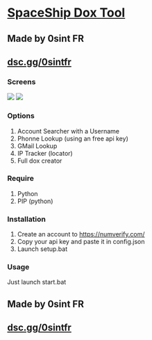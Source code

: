 # <a href="http://spaceship.125mb.com/">SpaceShip Dox Tool</a>
## Made by 0sint FR
## <a href="https://dsc.gg/0sintfr">dsc.gg/0sintfr</a>

### Screens

<img src="https://media.discordapp.net/attachments/1013883485687136336/1035931489457688616/unknown.png"></img>
<img src="https://media.discordapp.net/attachments/1013883485687136336/1035931756441911327/unknown.png"></img>

### Options

1. Account Searcher with a Username
2. Phonne Lookup (using an free api key)
3. GMail Lookup
4. IP Tracker (locator)
5. Full dox creator

### Require

1. Python
2. PIP (python)

### Installation

1. Create an account to <a href="https://numverify.com/">https://numverify.com/</a>
2. Copy your api key and paste it in config.json
3. Launch setup.bat

### Usage

Just launch start.bat

## Made by 0sint FR
## <a href="https://dsc.gg/0sintfr">dsc.gg/0sintfr</a>
